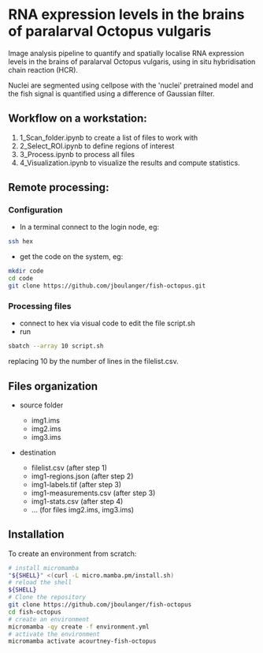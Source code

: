 # RNA expression levels in the brains of paralarval Octopus vulgaris

Image analysis pipeline to quantify and spatially localise RNA expression levels in the brains of paralarval Octopus vulgaris, using in situ hybridisation chain reaction (HCR).

Nuclei are segmented using cellpose with the 'nuclei' pretrained model and the fish signal is quantified using a difference of Gaussian filter.

## Workflow on a workstation:
1. 1_Scan_folder.ipynb to create a list of files to work with
2. 2_Select_ROI.ipynb to define regions of interest
3. 3_Process.ipynb to process all files
3. 4_Visualization.ipynb to visualize the results and compute statistics.

## Remote processing:
### Configuration
- In a terminal connect to the login node, eg:
```bash
ssh hex
```
- get the code on the system, eg:
```bash
mkdir code
cd code
git clone https://github.com/jboulanger/fish-octopus.git
```
### Processing files
- connect to hex via visual code to edit the file script.sh
- run
```bash
sbatch --array 10 script.sh
```
replacing 10 by the number of lines in the filelist.csv.


## Files organization
- source folder
    - img1.ims
    - img2.ims
    - img3.ims

- destination
    - filelist.csv (after step 1)
    - img1-regions.json (after step 2)
    - img1-labels.tif (after step 3)
    - img1-measurements.csv (after step 3)
    - img1-stats.csv (after step 4)
    - ... (for files img2.ims, img3.ims)
    
## Installation

To create an environment from scratch:
```bash
# install micromamba
"${SHELL}" <(curl -L micro.mamba.pm/install.sh)
# reload the shell
${SHELL}
# Clone the repository
git clone https://github.com/jboulanger/fish-octopus
cd fish-octopus
# create an environment
micromamba -qy create -f environment.yml
# activate the environment 
micromamba activate acourtney-fish-octopus
```


